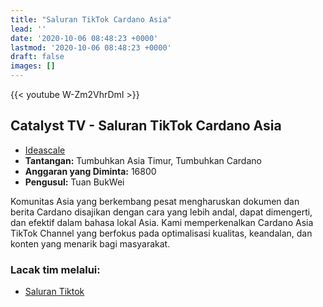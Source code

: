 ```yaml
---
title: "Saluran TikTok Cardano Asia"
lead: ''
date: '2020-10-06 08:48:23 +0000'
lastmod: '2020-10-06 08:48:23 +0000'
draft: false
images: []
---
```


{{<  youtube W-Zm2VhrDmI >}}

## Catalyst TV - Saluran TikTok Cardano Asia

- [Ideascale](https://cardano.ideascale.com/c/idea/423145)
- **Tantangan:** Tumbuhkan Asia Timur, Tumbuhkan Cardano
- **Anggaran yang Diminta:** 16800
- **Pengusul:** Tuan BukWei

Komunitas Asia yang berkembang pesat mengharuskan dokumen dan berita Cardano disajikan dengan cara yang lebih andal, dapat dimengerti, dan efektif dalam bahasa lokal Asia. Kami memperkenalkan Cardano Asia TikTok Channel yang berfokus pada optimalisasi kualitas, keandalan, dan konten yang menarik bagi masyarakat.

### Lacak tim melalui:

- [Saluran Tiktok](https://www.tiktok.com/@cardano.asia)
